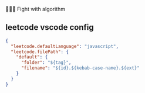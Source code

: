 💪💪💪 Fight with algorithm

## leetcode vscode config

```json
{
  "leetcode.defaultLanguage": "javascript",
  "leetcode.filePath": {
    "default": {
      "folder": "${tag}",
      "filename": "${id}.${kebab-case-name}.${ext}"
    }
  }
}
```